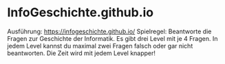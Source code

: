 # InfoGeschichte.github.io
Ausführung:
https://infogeschichte.github.io/
Spielregel:
Beantworte die Fragen zur Geschichte der Informatik. Es gibt drei Level mit je 4 Fragen. In jedem Level kannst du maximal zwei Fragen falsch oder gar nicht beantworten. Die Zeit wird mit jedem Level knapper! 
